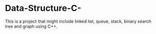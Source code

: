 # Data-Structure-C-
This is a project that might include linked list, queue, stack, binary search tree and graph using C++.
